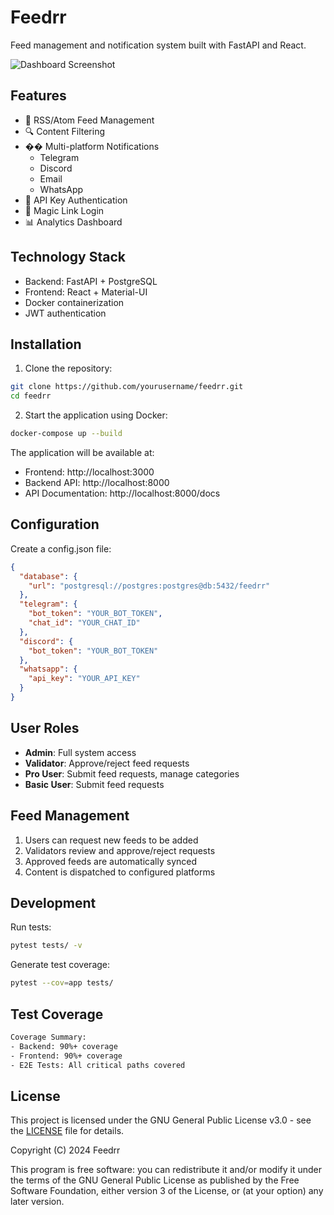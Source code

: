 # Feedrr

Feed management and notification system built with FastAPI and React.

![Dashboard Screenshot](docs/images/dashboard.png)

## Features

- 🔄 RSS/Atom Feed Management
- 🔍 Content Filtering
- �� Multi-platform Notifications
  - Telegram
  - Discord
  - Email
  - WhatsApp
- 🔐 API Key Authentication
- 🎯 Magic Link Login
- 📊 Analytics Dashboard

## Technology Stack

- Backend: FastAPI + PostgreSQL
- Frontend: React + Material-UI
- Docker containerization
- JWT authentication

## Installation

1. Clone the repository:
```bash
git clone https://github.com/yourusername/feedrr.git
cd feedrr
```

2. Start the application using Docker:
```bash
docker-compose up --build
```

The application will be available at:
- Frontend: http://localhost:3000
- Backend API: http://localhost:8000
- API Documentation: http://localhost:8000/docs

## Configuration

Create a config.json file:

```json
{
  "database": {
    "url": "postgresql://postgres:postgres@db:5432/feedrr"
  },
  "telegram": {
    "bot_token": "YOUR_BOT_TOKEN",
    "chat_id": "YOUR_CHAT_ID"
  },
  "discord": {
    "bot_token": "YOUR_BOT_TOKEN"
  },
  "whatsapp": {
    "api_key": "YOUR_API_KEY"
  }
}
```

## User Roles

- **Admin**: Full system access
- **Validator**: Approve/reject feed requests
- **Pro User**: Submit feed requests, manage categories
- **Basic User**: Submit feed requests

## Feed Management

1. Users can request new feeds to be added
2. Validators review and approve/reject requests
3. Approved feeds are automatically synced
4. Content is dispatched to configured platforms

## Development

Run tests:
```bash
pytest tests/ -v
```

Generate test coverage:
```bash
pytest --cov=app tests/
```

## Test Coverage

```bash
Coverage Summary:
- Backend: 90%+ coverage
- Frontend: 90%+ coverage
- E2E Tests: All critical paths covered
```

## License

This project is licensed under the GNU General Public License v3.0 - see the [LICENSE](LICENSE) file for details.

Copyright (C) 2024 Feedrr

This program is free software: you can redistribute it and/or modify
it under the terms of the GNU General Public License as published by
the Free Software Foundation, either version 3 of the License, or
(at your option) any later version.